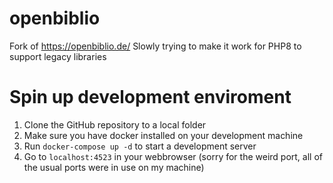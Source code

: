 # openbiblio
Fork of https://openbiblio.de/
Slowly trying to make it work for PHP8 to support legacy libraries

# Spin up development enviroment
1. Clone the GitHub repository to a local folder
2. Make sure you have docker installed on your development machine
3. Run `docker-compose up -d` to start a development server
4. Go to `localhost:4523` in your webbrowser (sorry for the weird port, all of the usual ports were in use on my machine)
